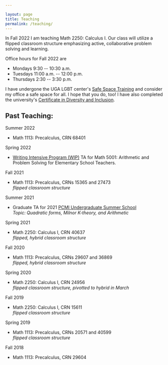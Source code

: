 ```yaml
---

layout: page
title: Teaching
permalink: /teaching/
---
```


<!-- Google tag (gtag.js) -->
<script async src="https://www.googletagmanager.com/gtag/js?id=G-Y960P2J2F6"></script>
<script>
  window.dataLayer = window.dataLayer || [];
  function gtag(){dataLayer.push(arguments);}
  gtag('js', new Date());

  gtag('config', 'G-Y960P2J2F6');
</script>

In Fall 2022 I am teaching Math 2250: Calculus I. Our class will utilize a flipped classroom structure emphasizing active, collaborative problem solving and learning.  


Office hours for Fall 2022 are

* Mondays 9:30 -- 10:30 a.m.  
* Tuesdays 11:00 a.m. -- 12:00 p.m.  
* Thursdays 2:30 -- 3:30 p.m.  


I have undergone the UGA LGBT center's [Safe Space Training](https://lgbtcenter.uga.edu/content_page/safe-space) and consider my office a safe space for all. I hope that you do, too! I have also completed the university's [Certificate in Diversity and Inclusion](http://diversity.uga.edu/index.php/programs/article/cdi).      


## Past Teaching:

Summer 2022

* Math 1113: Precalculus, CRN 68401  

Spring 2022

* [Writing Intensive Program (WIP)](https://write.uga.edu/programs/wip/) TA for Math 5001: Arithmetic and Problem Solving for Elementary School Teachers.  

Fall 2021 

* Math 1113: Precalculus, CRNs 15365 and 27473  
	*flipped classroom structure*  

Summer 2021

* Graduate TA for 2021 [PCMI Undergraduate Summer School](https://www.ias.edu/pcmi)    
	*Topic: Quadratic forms, Milnor K-theory, and Arithmetic*  

Spring 2021

* Math 2250: Calculus I, CRN 40637  
	*flipped, hybrid classroom structure*  

Fall 2020

* Math 1113: Precalculus, CRNs 29607 and 36869  
	*flipped, hybrid classroom structure*

Spring 2020 

* Math 2250: Calculus I, CRN 24956  
	*flipped classroom structure, pivotted to hybrid in March*  

Fall 2019

* Math 2250: Calculus I, CRN 15611  
	*flipped classroom structure*  

Spring 2019  

* Math 1113: Precalculus, CRNs 20571 and 40599  
	*flipped classroom structure*

Fall 2018 

* Math 1113: Precalculus, CRN 29604